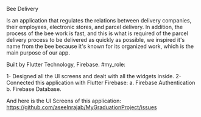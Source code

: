 Bee Delivery

Is an application that regulates the relations between delivery companies, their employees, electronic stores, and parcel delivery. In addition, the process of the bee work is fast, and this is what is required of the parcel delivery process to be delivered as quickly as possible, we inspired it's name from the bee because it's known for its organized work, which is the main purpose of our app.

 Built by Flutter Technology, Firebase.
 #my_role: 
 
 1- Designed all the UI screens and dealt with all the widgets inside.
 2- Connected this application with Flutter Firebase:
 a. Firebase Authentication 
 b. Firebase Database.
 
 And here is the UI Screens of this application:
 https://github.com/aseelnrajab/MyGraduationProject/issues
